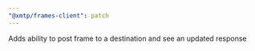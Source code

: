 ```yaml
---
"@xmtp/frames-client": patch
---
```


Adds ability to post frame to a destination and see an updated response
